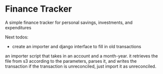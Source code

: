 # Finance Tracker

A simple finance tracker for personal savings, investments, and expenditures

Next todos:
- create an importer and django interface to fill in old transactions

an importer script that takes in an account and a month-year.
it retrieves the file from s3 according to the parameters, parses it, and writes the transaction
if the transaction is unreconciled, just import it as unreconciled.
